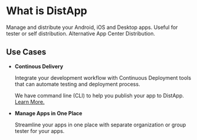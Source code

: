 # What is DistApp

Manage and distribute your Android, iOS and Desktop apps. Useful for tester or self distribution. Alternative App Center Distribution.

## Use Cases

- **Continous Delivery**

    Integrate your development workflow with Continuous Deployment tools that can automate testing and deployment process.
    
    We have command line (CLI) to help you publish your app to DistApp. <a style="color:var(--vp-c-brand-1);" href="/cli/cli-usage">Learn More.</a>

- **Manage Apps in One Place**

    Streamline your apps in one place with separate organization or group tester for your apps.
